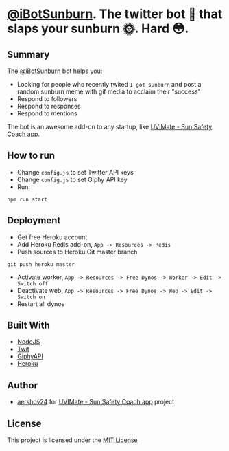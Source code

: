 # [@iBotSunburn](https://twitter.com/iBotSunburn). The twitter bot 🤖 that slaps your sunburn 🌞. Hard 😳.

## Summary

The [@iBotSunburn](https://twitter.com/iBotSunburn) bot helps you:

* Looking for people who recently twited `I got sunburn` and post a random sunburn meme with gif media to acclaim their "success" 
* Respond to followers
* Respond to responses
* Respond to mentions

The bot is an awesome add-on to any startup, like [UVIMate - Sun Safety Coach app](https://uvimate.com). 

## How to run
* Change `config.js` to set Twitter API keys
* Change `config.js` to set Giphy API key
* Run:

```
npm run start
```

## Deployment

* Get free Heroku account
* Add Heroku Redis add-on, `App -> Resources -> Redis`
* Push sources to Heroku Git master branch
```
git push heroku master
```

* Activate worker, `App -> Resources -> Free Dynos -> Worker -> Edit -> Switch off`
* Deactivate web, `App -> Resources -> Free Dynos -> Web -> Edit -> Switch on`
* Restart all dynos

## Built With

* [NodeJS](https://nodejs.org/en/)
* [Twit](https://github.com/ttezel/twit)
* [GiphyAPI](https://developers.giphy.com/docs/)
* [Heroku](https://heroku.com)

## Author

* [aershov24](https://github.com/aershov24) for [UVIMate - Sun Safety Coach app](https://uvimate.com) project


## License

This project is licensed under the [MIT License](https://opensource.org/licenses/MIT)
